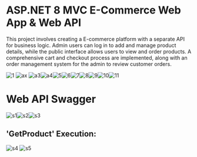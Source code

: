 # ASP.NET 8 MVC E-Commerce Web App & Web API

This project involves creating a E-commerce platform with a separate API for business logic. Admin users can log in to add and manage product details, while the public interface allows users to view and order products. A comprehensive cart and checkout process are implemented, along with an order management system for the admin to review customer orders.

![1](https://github.com/duhanboblanli/DOTNET8-MVC-E-Commerce-Web-App/assets/77344408/1fed9b20-9cd2-4f70-87b7-81955963ebf5)
![ax](https://github.com/duhanboblanli/DOTNET8-MVC-E-Commerce-Web-App/assets/77344408/fce51178-c159-43a8-ab0e-2c5479497d84)
![a3](https://github.com/duhanboblanli/DOTNET8-MVC-E-Commerce-Web-App/assets/77344408/e282f6d0-424f-41a9-a365-3b4b31b651c8)![a4](https://github.com/duhanboblanli/DOTNET8-MVC-E-Commerce-Web-App/assets/77344408/e6f7eae9-f168-4c75-ace5-93478b7e0072)![5](https://github.com/duhanboblanli/DOTNET8-MVC-E-Commerce-Web-App/assets/77344408/aa22a75b-8857-4729-b72b-5d57c0de7711)![6](https://github.com/duhanboblanli/DOTNET8-MVC-E-Commerce-Web-App/assets/77344408/1b333a1c-84e1-4eee-95b9-c10c9c219ebd)![7](https://github.com/duhanboblanli/DOTNET8-MVC-E-Commerce-Web-App/assets/77344408/c0c51b7c-dd34-42cf-9f54-65d2f193d258)![8](https://github.com/duhanboblanli/DOTNET8-MVC-E-Commerce-Web-App/assets/77344408/99d118db-8ecc-4e24-a9a4-cbb869fb875a)![9](https://github.com/duhanboblanli/DOTNET8-MVC-E-Commerce-Web-App/assets/77344408/32e16f65-c11f-4927-84da-9142c6466444)![10](https://github.com/duhanboblanli/DOTNET8-MVC-E-Commerce-Web-App/assets/77344408/f141bcc9-7d55-4ce0-9d16-e50796ae82bd)![11](https://github.com/duhanboblanli/DOTNET8-MVC-E-Commerce-Web-App/assets/77344408/e0216267-32da-4a09-b6e7-12b0f22af31b)

# Web API Swagger
![s1](https://github.com/duhanboblanli/DOTNET8-MVC-E-Commerce-Web-App/assets/77344408/b744bca0-330d-4d84-84e6-3d7f19398817)![s2](https://github.com/duhanboblanli/DOTNET8-MVC-E-Commerce-Web-App/assets/77344408/a86e49e5-c889-4a57-99c1-2774c7a28b52)![s3](https://github.com/duhanboblanli/DOTNET8-MVC-E-Commerce-Web-App/assets/77344408/e9571b3d-381b-4ca4-bfd1-1c8a8f132d2e)

## 'GetProduct' Execution: 
![s4](https://github.com/duhanboblanli/DOTNET8-MVC-E-Commerce-Web-App/assets/77344408/0e3ed0f2-8111-4ec4-91e7-092265094580)
![s5](https://github.com/duhanboblanli/DOTNET8-MVC-E-Commerce-Web-App/assets/77344408/ad2c1746-e0c6-4f2d-8f49-ab2bf3a2886f)




















